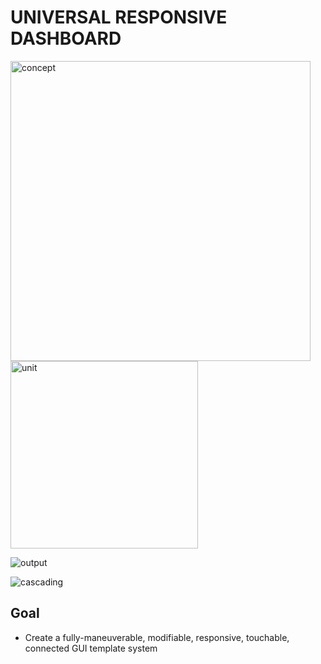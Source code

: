 # UNIVERSAL RESPONSIVE DASHBOARD

<img width="480" alt="concept" src="https://user-images.githubusercontent.com/26150152/179244802-826ec5b1-a7f7-49de-a2be-e8d8c73ef62e.png">

<img width="300" alt="unit" src="https://user-images.githubusercontent.com/26150152/179247744-40f889f2-bf93-4eba-8968-69e852182b3c.png">

![output](https://user-images.githubusercontent.com/26150152/179244422-b0102d1c-71d1-45a0-ab13-ca630db95ab6.gif)

![cascading](https://user-images.githubusercontent.com/26150152/179251236-d8e99567-5226-45c3-bad7-a96ac86d0e0f.png)

## Goal
- Create a fully-maneuverable, modifiable, responsive, touchable, connected GUI template system
